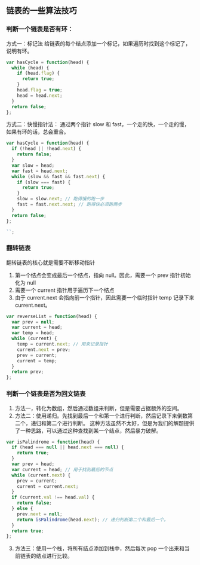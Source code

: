 ## 链表的一些算法技巧

### 判断一个链表是否有环：

方式一：标记法
给链表的每个结点添加一个标记，如果遍历时找到这个标记了，说明有环。

```js
var hasCycle = function(head) {
  while (head) {
    if (head.flag) {
      return true;
    }
    head.flag = true;
    head = head.next;
  }
  return false;
};
```

方式二：快慢指针法：
通过两个指针 slow 和 fast，一个走的快，一个走的慢，如果有环的话，总会重合。

```js
var hasCycle = function(head) {
  if (!head || !head.next) {
    return false;
  }
  var slow = head;
  var fast = head.next;
  while (slow && fast && fast.next) {
    if (slow === fast) {
      return true;
    }
    slow = slow.next; // 跑得慢的跑一步
    fast = fast.next.next; // 跑得快必须跑两步
  }
  return false;
};

``;
```

### 翻转链表

翻转链表的核心就是需要不断移动指针

1. 第一个结点会变成最后一个结点，指向 null。因此，需要一个 prev 指针初始化为 null
2. 需要一个 current 指针用于遍历下一个结点
3. 由于 current.next 会指向前一个指针，因此需要一个临时指针 temp 记录下来 current.next。

```js
var reverseList = function(head) {
  var prev = null;
  var current = head;
  var temp = head;
  while (current) {
    temp = current.next; // 用来记录指针
    current.next = prev;
    prev = current;
    current = temp;
  }
  return prev;
};
```

### 判断一个链表是否为回文链表

1. 方法一，转化为数组，然后通过数组来判断，但是需要占据额外的空间。
2. 方法二：使用递归。先找到最后一个和第一个进行判断，然后记录下来倒数第二个，递归和第二个进行判断。
   这种方法虽然不太好，但是为我们的解题提供了一种思路，可以通过这种查找到某一个结点，然后暴力破解。

```js
var isPalindrome = function(head) {
  if (head === null || head.next === null) {
    return true;
  }
  var prev = head;
  var current = head; // 用于找到最后的节点
  while (current.next) {
    prev = current;
    current = current.next;
  }
  if (current.val !== head.val) {
    return false;
  } else {
    prev.next = null;
    return isPalindrome(head.next); // 递归判断第二个和最后一个。
  }
  return true;
};
```

3. 方法三：使用一个栈，将所有结点添加到栈中，然后每次 pop 一个出来和当前链表的结点进行比较。
